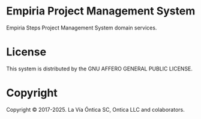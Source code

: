 ﻿# Empiria Project Management System

  Empiria Steps Project Management System domain services.

# License

  This system is distributed by the GNU AFFERO GENERAL PUBLIC LICENSE.

# Copyright

  Copyright © 2017-2025. La Vía Óntica SC, Ontica LLC and colaborators.
